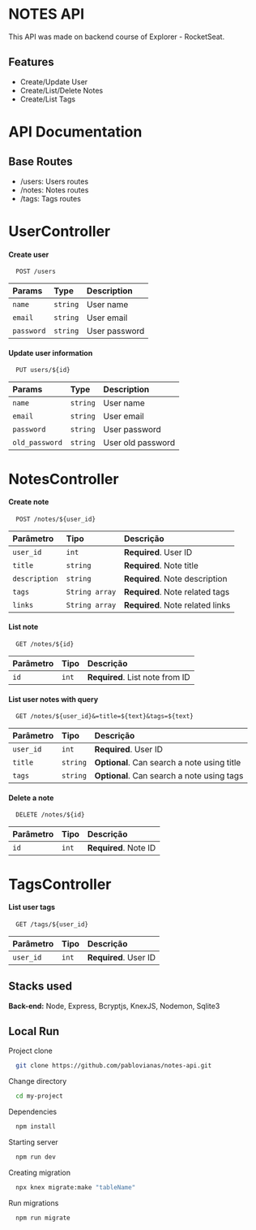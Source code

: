
# NOTES API

This API was made on backend course of Explorer - RocketSeat.



## Features

- Create/Update User
- Create/List/Delete Notes
- Create/List Tags



# API Documentation

## Base Routes

- /users: Users routes
- /notes: Notes routes
- /tags: Tags routes

# UserController

#### Create user

```http
  POST /users
```

| Params   | Type       | Description                           |
| :---------- | :--------- | :---------------------------------- |
| `name` | `string` | User name |
| `email` | `string` | User email |
| `password` | `string` | User password |

#### Update user information 

```http
  PUT users/${id}
```

| Params   | Type      | Description                                   |
| :---------- | :--------- | :------------------------------------------ |
| `name` | `string` | User name |
| `email` | `string` | User email |
| `password` | `string` | User password |
| `old_password` | `string` | User old password |

#

# NotesController

#### Create note

```http
  POST /notes/${user_id}
```


|Parâmetro |	Tipo	| Descrição |
| :---------- | :--------- | :---------------------------------- |
| `user_id`	| `int`	| **Required**. User ID  |
| `title`	| `string`	| **Required**. Note title |
| `description` |	`string` |	**Required**. Note description |
| `tags` |	`String array` |	**Required**. Note related tags |
| `links` |	`String array`|	**Required**. Note related links |

#### List note

```http
  GET /notes/${id}
```

|Parâmetro |	Tipo	| Descrição |
| :---------- | :--------- | :---------------------------------- |
| `id`	| `int`	| **Required**. List note from ID |

#### List user notes with query

```http
  GET /notes/${user_id}&=title=${text}&tags=${text}
```

|Parâmetro |	Tipo	| Descrição |
| :---------- | :--------- | :---------------------------------- |
| `user_id`	| `int`	| **Required**. User ID |
| `title`	| `string`	| **Optional**. Can search a note using title |
| `tags`	| `string`	| **Optional**. Can search a note using tags |

#### Delete a note

```http
  DELETE /notes/${id}
```

|Parâmetro |	Tipo	| Descrição |
| :---------- | :--------- | :---------------------------------- |
| `id`	| `int`	| **Required**. Note ID |

# TagsController

#### List user tags

```http
  GET /tags/${user_id}
```

|Parâmetro |	Tipo	| Descrição |
| :---------- | :--------- | :---------------------------------- |
| `user_id`	| `int`	| **Required**. User ID |


## Stacks used

**Back-end:** Node, Express, Bcryptjs, KnexJS, Nodemon, Sqlite3


## Local Run

Project clone 

```bash
  git clone https://github.com/pablovianas/notes-api.git
```

Change directory

```bash
  cd my-project
```

Dependencies

```bash
  npm install
```

Starting server 

```bash
  npm run dev
```

Creating migration

```bash
  npx knex migrate:make "tableName"
```

Run migrations
```bash
  npm run migrate
```
